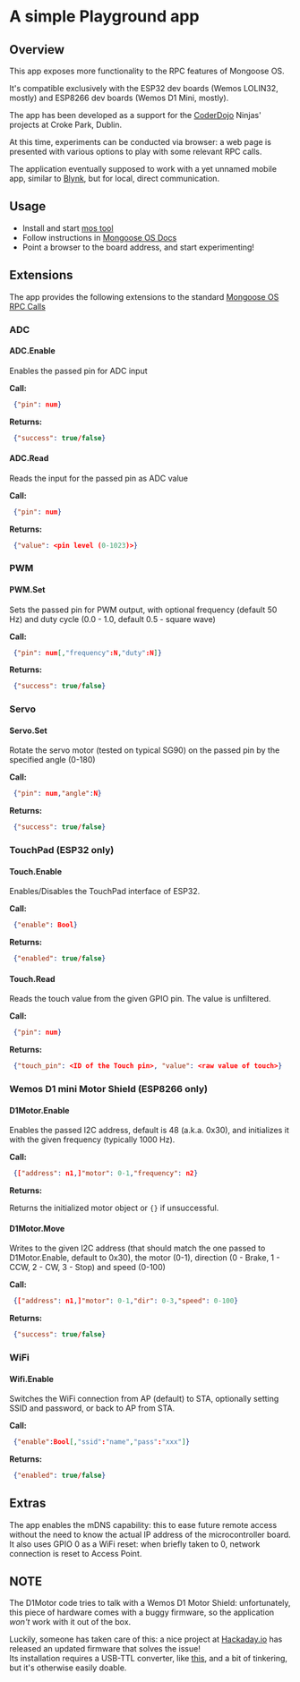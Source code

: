 # A simple Playground app

## Overview

This app exposes more functionality to the RPC features of Mongoose OS.

It's compatible exclusively with the ESP32 dev boards (Wemos LOLIN32, mostly) and ESP8266 dev boards (Wemos D1 Mini, mostly).

The app has been developed as a support for the [CoderDojo](https://coderdojo.com) Ninjas' projects at Croke Park, Dublin.

At this time, experiments can be conducted via browser: a web page is presented with various options to play with some relevant RPC calls.

The application eventually supposed to work with a yet unnamed mobile app, similar to [Blynk](http://www.blynk.cc), but for local, direct communication.

## Usage

- Install and start [mos tool](https://mongoose-os.com/software.html)
- Follow instructions in [Mongoose OS Docs](https://mongoose-os.com/docs/book/build.html)
- Point a browser to the board address, and start experimenting!

## Extensions

The app provides the following extensions to the standard [Mongoose OS RPC Calls](https://mongoose-os.com/docs/book/rpc.html)

### ADC
#### ADC.Enable
Enables the passed pin for ADC input

**Call:**

```json
 {"pin": num}
```

**Returns:**

```json
 {"success": true/false}
```
#### ADC.Read
Reads the input for the passed pin as ADC value

**Call:**

```json
 {"pin": num}
```

**Returns:**

```json
 {"value": <pin level (0-1023)>}
```

### PWM
#### PWM.Set
Sets the passed pin for PWM output, with optional frequency (default 50 Hz) and duty cycle (0.0 - 1.0, default 0.5 - square wave)

**Call:**

```json
 {"pin": num[,"frequency":N,"duty":N]}
```

**Returns:**

```json
 {"success": true/false}
```

### Servo
#### Servo.Set
Rotate the servo motor (tested on typical SG90) on the passed pin by the specified angle (0-180)

**Call:**

```json
 {"pin": num,"angle":N}
```

**Returns:**

```json
 {"success": true/false}
```

### TouchPad (ESP32 only)
#### Touch.Enable
Enables/Disables the TouchPad interface of ESP32.

**Call:**

```json
 {"enable": Bool}
```

**Returns:**

```json
 {"enabled": true/false}
```

#### Touch.Read
Reads the touch value from the given GPIO pin. The value is unfiltered.

**Call:**

```json
 {"pin": num}
```

**Returns:**

```json
 {"touch_pin": <ID of the Touch pin>, "value": <raw value of touch>}
```

### Wemos D1 mini Motor Shield (ESP8266 only)
#### D1Motor.Enable
Enables the passed I2C address, default is 48 (a.k.a. 0x30), and initializes it with the given frequency (typically 1000 Hz).

**Call:**

```json
 {["address": n1,]"motor": 0-1,"frequency": n2}
```

**Returns:**

Returns the initialized motor object or
``` {} ```
if unsuccessful.

#### D1Motor.Move
Writes to the given I2C address (that should match the one passed to D1Motor.Enable, default to 0x30), the motor (0-1), direction (0 - Brake, 1 - CCW, 2 - CW, 3 - Stop) and speed (0-100)

**Call:**

```json
 {["address": n1,]"motor": 0-1,"dir": 0-3,"speed": 0-100}
```

**Returns:**

```json
 {"success": true/false}
```

### WiFi
#### Wifi.Enable
Switches the WiFi connection from AP (default) to STA, optionally setting SSID and password, or back to AP from STA.

**Call:**

```json
 {"enable":Bool[,"ssid":"name","pass":"xxx"]}
```

**Returns:**

```json
 {"enabled": true/false}
```

## Extras

The app enables the mDNS capability: this to ease future remote access without the need to know the actual IP address of the microcontroller board. It also uses GPIO 0 as a WiFi reset: when briefly taken to 0, network connection is reset to Access Point.

## NOTE

The D1Motor code tries to talk with a Wemos D1 Motor Shield: unfortunately, this piece of hardware comes with a buggy firmware, so the application _won't_ work with it out of the box.

Luckily, someone has taken care of this: a nice project at [Hackaday.io](https://hackaday.io/project/18439-motor-shield-reprogramming) has released an updated firmware that solves the issue!  
Its installation requires a USB-TTL converter, like [this](https://www.amazon.co.uk/Conversion-adapter-TOOGOO-FT232RL-Red/dp/B00YMIIOWW/ref=sr_1_1), and a bit of tinkering, but it's otherwise easily doable.
